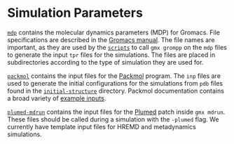 # Simulation Parameters

[`mdp`](./mdp) contains the molecular dynamics parameters (MDP) for Gromacs.
File specifications are described in the [Gromacs manual](https://manual.gromacs.org/documentation/current/user-guide/mdp-options.html).
The file names are important, as they are used by the [`scripts`](./../scripts) to call `gmx grompp` on the `mdp` files to generate the input `tpr` files for the simulations.
The files are placed in subdirectories according to the type of simulation they are used for.

[`packmol`](./packmol) contains the input files for the [Packmol](http://leandro.iqm.unicamp.br/m3g/packmol/home.shtml) program.
The `inp` files are used to generate the initial configurations for the simulations from `pdb` files found in the [`initial-structure`](./../initial-structure) directory.
Packmol documentation contains a broad variety of [example inputs](http://leandro.iqm.unicamp.br/m3g/packmol/examples.shtml).

[`plumed-mdrun`](./plumed-mdrun) contains the input files for the [Plumed](https://www.plumed.org/) patch inside `gmx mdrun`.
These files should be called during a simulation with the `-plumed` flag.
We currently have template input files for HREMD and metadynamics simulations.
